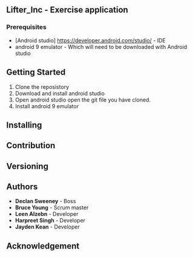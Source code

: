 ## Lifter_Inc - Exercise application


### Prerequisites
* [Android studio] https://developer.android.com/studio/ - IDE
* android 9 emulator - Which will need to be downloaded with Android studio

## Getting Started 
1. Clone the reposistory
2. Download and install android studio
3. Open android studio open the git file you have cloned.
4. Install android 9 emulator

## Installing

## Contribution

## Versioning


## Authors
* **Declan Sweeney** - Boss
* **Bruce Young** - Scrum master
* **Leen Alzebn** - Developer
* **Harpreet Singh** - Developer
* **Jayden Kean** - Developer


## Acknowledgement
